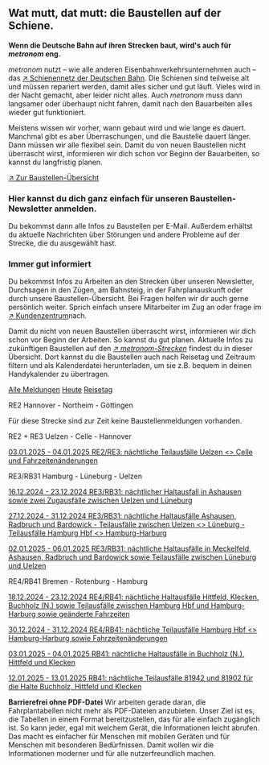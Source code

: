 Wat mutt, dat mutt: die Baustellen auf der Schiene.
----------

**Wenn die Deutsche Bahn auf ihren Strecken baut, wird's auch für *metronom* eng.**

*metronom* nutzt – wie alle anderen Eisenbahnverkehrsunternehmen auch – das [↗ Schienennetz der Deutschen Bahn](https://www.der-metronom.de/service/faq/). Die Schienen sind teilweise alt und müssen repariert werden, damit alles sicher und gut läuft. Vieles wird in der Nacht gemacht, aber leider nicht alles. Auch *metronom* muss dann langsamer oder überhaupt nicht fahren, damit nach den Bauarbeiten alles wieder gut funktioniert.

Meistens wissen wir vorher, wann gebaut wird und wie lange es dauert. Manchmal gibt es aber Überraschungen, und die Baustelle dauert länger. Dann müssen wir alle flexibel sein. Damit du von neuen Baustellen nicht überrascht wirst, informieren wir dich schon vor Beginn der Bauarbeiten, so kannst du langfristig planen.

[↗ Zur Baustellen-Übersicht](https://www.der-metronom.de/fahrplan/baustellen-uebersicht/#%C3%9Cbersicht)

### **Hier kannst du dich ganz einfach für unseren Baustellen-Newsletter anmelden.** ###

Du bekommst dann alle Infos zu Baustellen per E-Mail. Außerdem erhältst du aktuelle Nachrichten über Störungen und andere Probleme auf der Strecke, die du ausgewählt hast.

### Immer gut informiert ###

Du bekommst Infos zu Arbeiten an den Strecken über unseren Newsletter, Durchsagen in den Zügen, am Bahnsteig, in der Fahrplanauskunft oder durch unsere Baustellen-Übersicht. Bei Fragen helfen wir dir auch gerne persönlich weiter. Sprich einfach unsere Mitarbeiter im Zug an oder frage im [↗ Kundenzentrum](https://www.der-metronom.de/hilfe-kontakt/)nach.

Damit du nicht von neuen Baustellen überrascht wirst, informieren wir dich schon vor Beginn der Arbeiten. So kannst du gut planen. Aktuelle Infos zu zukünftigen Baustellen auf den *[↗ metronom-Strecken](https://www.der-metronom.de/fahrplan/streckennetz/)* findest du in dieser Übersicht. Dort kannst du die Baustellen auch nach Reisetag und Zeitraum filtern und als Kalenderdatei herunterladen, um sie z.B. bequem in deinen Handykalender zu übertragen.

[Alle Meldungen](https://www.der-metronom.de/fahrplan/baustellen-uebersicht/)
[Heute](https://www.der-metronom.de/fahrplan/baustellen-uebersicht/)
[Reisetag](https://www.der-metronom.de/fahrplan/baustellen-uebersicht/)

RE2 Hannover - Northeim - Göttingen

 Für diese Strecke sind zur Zeit keine Baustellenmeldungen vorhanden.

RE2 + RE3 Uelzen - Celle - Hannover

[03.01.2025 - 04.01.2025 RE2/RE3: nächtliche Teilausfälle Uelzen \<\> Celle und Fahrzeitenänderungen](https://www.der-metronom.de/baustellen/re2-re3-naechtliche-teilausfaelle-uelzen-celle-und-fahrzeitenaenderungen/)

RE3/RB31 Hamburg - Lüneburg - Uelzen

[16.12.2024 - 23.12.2024 RE3/RB31: nächtlicher Haltausfall in Ashausen sowie zwei Zugausfälle zwischen Uelzen und Lüneburg](https://www.der-metronom.de/baustellen/re3-rb31-naechtlicher-haltausfall-in-ashausen-sowie-zwei-zugausfaelle-zwischen-uelzen-und-lueneburg/)

[27.12.2024 - 31.12.2024 RE3/RB31: nächtliche Haltausfälle Ashausen, Radbruch und Bardowick - Teilausfälle zwischen Uelzen \<\> Lüneburg - Teilausfälle Hamburg Hbf \<\> Hamburg-Harburg](https://www.der-metronom.de/baustellen/re3-rb31-naechtliche-haltausfaelle-ashausen-radbruch-und-bardowick-teilausfaelle-zwischen-uelzen-lueneburg-teilausfaelle-hamburg-hbf-hamburg-harburg/)

[02.01.2025 - 06.01.2025 RE3/RB31: nächtliche Haltausfälle in Meckelfeld, Ashausen, Radbruch und Bardowick sowie Teilausfälle zwischen Lüneburg und Uelzen](https://www.der-metronom.de/baustellen/re3-rb31-naechtliche-haltausfaelle-in-meckelfeld-ashausen-radbruch-und-bardowick-sowie-teilausfaelle-zwischen-lueneburg-und-uelzen/)

RE4/RB41 Bremen - Rotenburg - Hamburg

[18.12.2024 - 23.12.2024 RE4/RB41: nächtliche Haltausfälle Hittfeld, Klecken, Buchholz (N.) sowie Teilausfälle zwischen Hamburg Hbf und Hamburg-Harburg sowie geänderte Fahrzeiten](https://www.der-metronom.de/baustellen/re4-rb41-naechtliche-haltausfaelle-hittfeld-klecken-buchholz-n-sowie-teilausfaelle-zwischen-hamburg-hbf-und-hamburg-harburg-sowie-geaenderte-fahrzeiten/)

[30.12.2024 - 31.12.2024 RE4/RB41: nächtliche Teilausfälle Hamburg Hbf \<\> Hamburg-Harburg sowie Fahrzeitenänderungen](https://www.der-metronom.de/baustellen/re4-rb41-naechtliche-teilausfaelle-hamburg-hbf-hamburg-harburg-sowie-fahrzeitenaenderungen/)

[03.01.2025 - 04.01.2025 RB41: nächtliche Haltausfälle in Buchholz (N.), Hittfeld und Klecken](https://www.der-metronom.de/baustellen/rb41-naechtliche-haltausfaelle-in-buchholz-n-hittfeld-und-klecken/)

[12.01.2025 - 13.01.2025 RB41: nächtliche Teilausfälle 81942 und 81902 für die Halte Buchholz, Hittfeld und Klecken](https://www.der-metronom.de/baustellen/rb41-naechtliche-teilausfaelle-81942-und-81902-fuer-die-halte-buchholz-hittfeld-und-klecken/)

**Barrierefrei ohne PDF-Datei**
Wir arbeiten gerade daran, die Fahrplantabellen nicht mehr als PDF-Dateien anzubieten. Unser Ziel ist es, die Tabellen in einem Format bereitzustellen, das für alle einfach zugänglich ist. So kann jeder, egal mit welchem Gerät, die Informationen leicht abrufen. Das macht es einfacher für Menschen mit mobilen Geräten und für Menschen mit besonderen Bedürfnissen. Damit wollen wir die Informationen moderner und für alle nutzerfreundlich machen.

